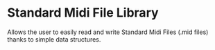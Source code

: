 # Standard Midi File Library
Allows the user to easily read and write Standard Midi Files (.mid files) thanks to simple data structures.